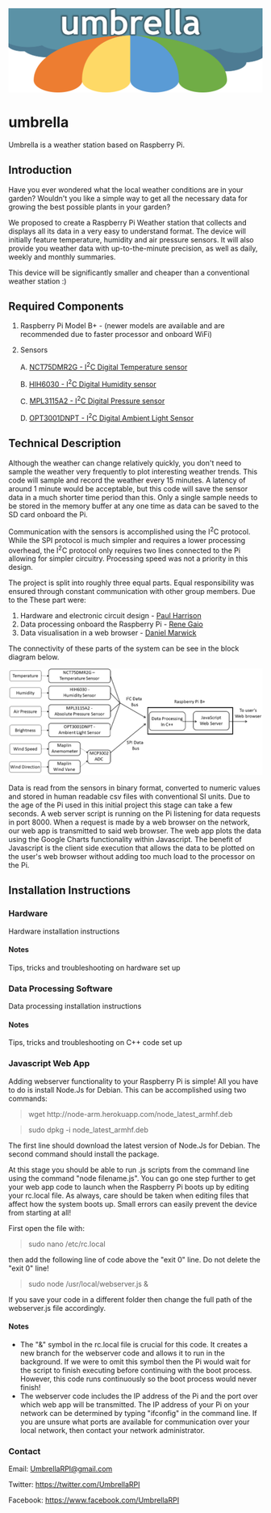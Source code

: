 ![Umbrella!](https://github.com/Ranuncolo/umbrella/blob/master/header.jpg)

# umbrella

Umbrella is a weather station based on Raspberry Pi.


## Introduction
Have you ever wondered what the local weather conditions are in your garden? Wouldn't you like a simple way to get all the necessary data for growing the best possible plants in your garden? 

We proposed to create a Raspberry Pi Weather station that collects and displays all its data in a very easy to understand format. The device will initially feature temperature, humidity and air pressure sensors.
It will also provide you weather data with up-to-the-minute precision, as well as daily, weekly and monthly summaries.

This device will be significantly smaller and cheaper than a conventional weather station :)

## Required Components

1. Raspberry Pi Model B+ - (newer models are available and are recommended due to faster processor and onboard WiFi)

2. Sensors

   A. [NCT75DMR2G - I<sup>2</sup>C Digital Temperature sensor](http://uk.farnell.com/on-semiconductor/nct75dmr2g/temperature-sensor-3deg-c-msop/dp/2627996)

   B. [HIH6030 - I<sup>2</sup>C Digital Humidity sensor](http://uk.farnell.com/honeywell/hih6030-021-001/sensor-humidity-no-filter-4-5/dp/2356755?st=hih6030-021-001)

   C. [MPL3115A2 - I<sup>2</sup>C Digital Pressure sensor](http://uk.farnell.com/nxp/mpl3115a2/pressure-sensor-20-110kpa-8lga/dp/2009084)

   D. [OPT3001DNPT - I<sup>2</sup>C Digital Ambient Light Sensor](http://uk.farnell.com/texas-instruments/opt3001dnpt/ambient-light-sensor-uson-6/dp/2504234)

## Technical Description

Although the weather can change relatively quickly, you don't need to sample the weather very frequently to plot interesting weather trends.  This code will sample and record the weather every 15 minutes.  A latency of around 1 minute would be acceptable, but this code will save the sensor data in a much shorter time period than this.  Only a single sample needs to be stored in the memory buffer at any one time as data can be saved to the SD card onboard the Pi.

Communication with the sensors is accomplished using the I<sup>2</sup>C protocol.  While the SPI protocol is much simpler and requires a lower processing overhead, the I<sup>2</sup>C protocol  only requires two lines connected to the Pi allowing for simpler circuitry.  Processing speed was not a priority in this design.

The project is split into roughly three equal parts.  Equal responsibility was ensured through constant communication with other group members.  Due to the These part were: 

1. Hardware and electronic circuit design - [Paul Harrison](http://github.com/pbh001)
2. Data processing onboard the Raspberry Pi - [Rene Gaio](http://github.com/Ranuncolo)
3. Data visualisation in a web browser - [Daniel Marwick](http://github.com/danmarwick)

The connectivity of these parts of the system can be see in the block diagram below.

![Block Diagram](https://github.com/Ranuncolo/umbrella/blob/master/BlockDiagram.png)

Data is read from the sensors in binary format, converted to numeric values and stored in human readable csv files with conventional SI units.  Due to the age of the Pi used in this initial project this stage can take a few seconds.  A web server script is running on the Pi listening for data requests in port 8000.  When a request is made by a web browser on the network, our web app is transmitted to said web browser.  The web app plots the data using the Google Charts functionality within Javascript.  The benefit of Javascript is the client side execution that allows the data to be plotted on the user's web browser without adding too much load to the processor on the Pi.

<!-- 6. Low level implementation: kernel or userspace and why?
11. How many threads are needed and/or how can the load be distributed to allow a responsive application?
13. Structure of the software in classes, associated unit tests to turn it into reliable software
15. How much time is allocated to hard, software and debugging and how is this interleaved?
16. Which version control software is used? How are releases / milestones done and numbered?
17. What is the release strategy / publication / publicity? How is that measured and deemed to be successful?
18. Measurement of success of the application in the context of the problem given and evaluation of it. -->

## Installation Instructions

### Hardware
Hardware installation instructions

#### Notes
Tips, tricks and troubleshooting on hardware set up

### Data Processing Software
Data processing installation instructions

#### Notes
Tips, tricks and troubleshooting on C++ code set up

### Javascript Web App
Adding webserver functionality to your Raspberry Pi is simple!  All you have to do is install Node.Js for Debian.  This can be accomplished using two commands:

> wget http://<i></i>node-arm.herokuapp.com/node_latest_armhf.deb

> sudo dpkg -i node_latest_armhf.deb

The first line should download the latest version of Node.Js for Debian.  The second command should install the package.

At this stage you should be able to run .js scripts from the command line using the command "node filename.js".  You can go one step further to get your web app code to launch when the Raspberry Pi boots up by editing your rc.local file.  As always, care should be taken when editing files that affect how the system boots up.  Small errors can easily prevent the device from starting at all!

First open the file with:

> sudo nano /etc/rc.local

then add the following line of code above the "exit 0" line.  Do not delete the "exit 0" line!

> sudo node /usr/local/webserver.js &

If you save your code in a different folder then change the full path of the webserver.js file accordingly.

#### Notes
- The "&" symbol in the rc.local file is crucial for this code. It creates a new branch for the webserver code and allows it to run in the background.  If we were to omit this symbol then the Pi would wait for the script to finish executing before continuing with the boot process.  However, this code runs continuously so the boot process would never finish!
- The webserver code includes the IP address of the Pi and the port over which web app will be transmitted.  The IP address of your Pi on your network can be determined by typing "ifconfig" in the command line.  If you are unsure what ports are available for communication over your local network, then contact your network administrator.
  
### Contact    
    
Email: UmbrellaRPI@gmail.com
    
Twitter: https://twitter.com/UmbrellaRPI
    
Facebook: https://www.facebook.com/UmbrellaRPI
